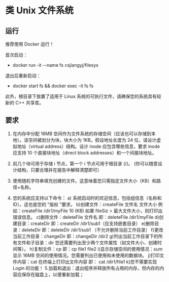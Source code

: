 # 类 Unix 文件系统

## 运行

推荐使用 Docker 运行！

首次启动：

- docker run -it --name fs csjiangyj/filesys

退出后重新启动：

- docker start fs && docker exec -it fs fs

此外，根目录下放置了适用于 Linux 系统的可执行文件，请确保您的系统具有较新的 C++ 共享库。

## 要求

1. 在内存中分配 16MB 空间作为文件系统的存储空间（应该也可以存储到本地）。该空间被划分为块，块大小为 1KB。假设地址长度为 24 位，请设计虚拟地址（virtual address）结构。设计 inode 应包含哪些信息，要求 inode 应支持 10 个直接块地址（direct block addresses）和一个间接块地址。

2. 前几个块可用于存储 i 节点，第一个 i 节点可用于根目录 (/)。 (你可以随意设计结构，只要合理并在报告中解释清楚即可）

3. 使用随机字符串填充创建的文件。这意味着您只需指定文件大小（KB）和路径+名称。

4. 您的系统应支持以下命令：
   a) 系统启动时的欢迎信息，包括组信息（名称和 ID）。这也是您的 "版权 "要求。
   b)创建文件：createFile 文件名 文件大小
   例如：createFile /dir1/myFile 10 (KB)
   如果 fileSiz > 最大文件大小，则打印出错误信息。
   c)删除文件：deleteFile 文件名
   即：deleteFile /dir1/myFile
   d)创建目录：createDir
   即：createDir /dir1/sub1（应支持嵌套目录）
   e)删除目录：deleteDir
   即：deleteDir /dir1/sub1 （不允许删除当前工作目录）
   f)更改当前工作目录：changeDir
   即：changeDir /dir2
   g)列出当前工作目录下的所有文件和子目录：dir
   您还需要列出至少两个文件属性（如文件大小、创建时间等）。
   h)复制文件：cp
   即：cp file1 file2
   i)显示存储空间的使用情况：sum
   显示 16MB 空间的使用情况。您需要列出已使用和未使用的数据块。
   j)打印文件内容：cat
   在终端上打印出文件内容
   即： cat /dir1/file1
   k)您不需要实现 Login 的功能！ 5.加载和退出：退出程序并释放所有占用的内存，但内存的内容应保存在磁盘上，以便重新加载；
